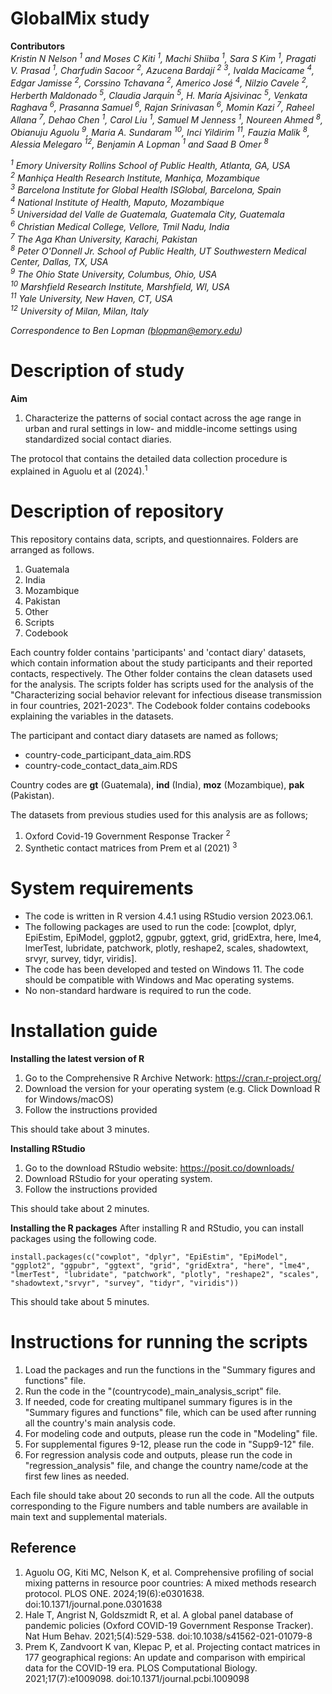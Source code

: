 # GlobalMix study
**Contributors** <br/>
*Kristin N Nelson <sup>1</sup> and Moses C Kiti <sup>1</sup>, Machi Shiiba <sup>1</sup>, Sara S Kim <sup>1</sup>, Pragati V. Prasad <sup>1</sup>, Charfudin Sacoor <sup>2</sup>, Azucena Bardají <sup>2</sup> <sup>3</sup>, Ivalda Macicame <sup>4</sup>, Edgar Jamisse <sup>2</sup>, Corssino Tchavana <sup>2</sup>, Americo José <sup>4</sup>, Nilzio Cavele <sup>2</sup>, Herberth Maldonado <sup>5</sup>, Claudia Jarquin <sup>5</sup>, H. María Ajsivinac <sup>5</sup>, Venkata Raghava <sup>6</sup>, Prasanna Samuel <sup>6</sup>, Rajan Srinivasan <sup>6</sup>, Momin Kazi <sup>7</sup>, Raheel Allana <sup>7</sup>, Dehao Chen <sup>1</sup>, Carol Liu <sup>1</sup>, Samuel M Jenness <sup>1</sup>, Noureen Ahmed <sup>8</sup>, Obianuju Aguolu <sup>9</sup>, Maria A. Sundaram <sup>10</sup>, Inci Yildirim <sup>11</sup>, Fauzia Malik <sup>8</sup>, Alessia Melegaro <sup>12</sup>, Benjamin A Lopman <sup>1</sup> and Saad B Omer <sup>8</sup>*

*<sup>1</sup> Emory University Rollins School of Public Health, Atlanta, GA, USA* <br/>
*<sup>2</sup> Manhiça Health Research Institute, Manhiça, Mozambique* <br/>
*<sup>3</sup> Barcelona Institute for Global Health ISGlobal, Barcelona, Spain* <br/>
*<sup>4</sup> National Institute of Health, Maputo, Mozambique* <br/>
*<sup>5</sup> Universidad del Valle de Guatemala, Guatemala City, Guatemala* <br/>
*<sup>6</sup> Christian Medical College, Vellore, Tmil Nadu, India* <br/>
*<sup>7</sup> The Aga Khan University, Karachi, Pakistan* <br/>
*<sup>8</sup> Peter O'Donnell Jr. School of Public Health, UT Southwestern Medical Center, Dallas, TX, USA* <br/>
*<sup>9</sup> The Ohio State University, Columbus, Ohio, USA* <br/>
*<sup>10</sup> Marshfield Research Institute, Marshfield, WI, USA* <br/>
*<sup>11</sup> Yale University, New Haven, CT, USA* <br/>
*<sup>12</sup> University of Milan, Milan, Italy*

*Correspondence to Ben Lopman (blopman@emory.edu)*

# Description of study
**Aim**
1. Characterize the patterns of social contact across the age range in urban and rural settings in low- and middle-income settings using standardized social contact diaries.

The protocol that contains the detailed data collection procedure is explained in Aguolu et al (2024).<sup>1</sup>

# Description of repository
This repository contains data, scripts, and questionnaires.
Folders are arranged as follows.
1. Guatemala
2. India
3. Mozambique
4. Pakistan
5. Other
6. Scripts
7. Codebook

Each country folder contains 'participants' and 'contact diary' datasets, which contain information about the study participants and their reported contacts, respectively. The Other folder contains the clean datasets used for the analysis.
The scripts folder has scripts used for the analysis of the "Characterizing social behavior relevant for infectious disease transmission in four countries, 2021-2023". The Codebook folder contains codebooks explaining the variables in the datasets.

The participant and contact diary datasets are named as follows;
- country-code_participant_data_aim.RDS
- country-code_contact_data_aim.RDS

Country codes are **gt** (Guatemala), **ind** (India), **moz** (Mozambique), **pak** (Pakistan).

The datasets from previous studies used for this analysis are as follows;
1. Oxford Covid-19 Government Response Tracker <sup>2</sup>
2. Synthetic contact matrices from Prem et al (2021) <sup>3</sup>

# System requirements
- The code is written in R version 4.4.1 using RStudio version 2023.06.1. <br/>
- The following packages are used to run the code: [cowplot, dplyr, EpiEstim, EpiModel, ggplot2, ggpubr, ggtext, grid, gridExtra, here, lme4, lmerTest, lubridate, patchwork, plotly, reshape2, scales, shadowtext, srvyr, survey, tidyr, viridis]. <br/>
- The code has been developed and tested on Windows 11. The code should be compatible with Windows and Mac operating systems. <br/>
- No non-standard hardware is required to run the code. 

# Installation guide
**Installing the latest version of R**
1. Go to the Comprehensive R Archive Network: https://cran.r-project.org/
2. Download the version for your operating system (e.g. Click Download R for Windows/macOS)
3. Follow the instructions provided

This should take about 3 minutes.

**Installing RStudio**
1. Go to the download RStudio website: https://posit.co/downloads/
2. Download RStudio for your operating system.
3. Follow the instructions provided

This should take about 2 minutes.

**Installing the R packages**
After installing R and RStudio, you can install packages using the following code.
```
install.packages(c("cowplot", "dplyr", "EpiEstim", "EpiModel", "ggplot2", "ggpubr", "ggtext", "grid", "gridExtra", "here", "lme4", "lmerTest", "lubridate", "patchwork", "plotly", "reshape2", "scales", "shadowtext,"srvyr", "survey", "tidyr", "viridis"))
```
This should take about 5 minutes.

# Instructions for running the scripts
1. Load the packages and run the functions in the "Summary figures and functions" file.
2. Run the code in the "(countrycode)_main_analysis_script" file.
3. If needed, code for creating multipanel summary figures is in the "Summary figures and functions" file, which can be used after running all the country's main analysis code.
4. For modeling code and outputs, please run the code in "Modeling" file.
5. For supplemental figures 9-12, please run the code in "Supp9-12" file. 
6. For regression analysis code and outputs, please run the code in "regression_analysis" file, and change the country name/code at the first few lines as needed.

Each file should take about 20 seconds to run all the code. All the outputs corresponding to the Figure numbers and table numbers are available in main text and supplemental materials.

## Reference
1. Aguolu OG, Kiti MC, Nelson K, et al. Comprehensive profiling of social mixing patterns in resource poor countries: A mixed methods research protocol. PLOS ONE. 2024;19(6):e0301638. doi:10.1371/journal.pone.0301638
2. Hale T, Angrist N, Goldszmidt R, et al. A global panel database of pandemic policies (Oxford COVID-19 Government Response Tracker). Nat Hum Behav. 2021;5(4):529-538. doi:10.1038/s41562-021-01079-8
3. Prem K, Zandvoort K van, Klepac P, et al. Projecting contact matrices in 177 geographical regions: An update and comparison with empirical data for the COVID-19 era. PLOS Computational Biology. 2021;17(7):e1009098. doi:10.1371/journal.pcbi.1009098
